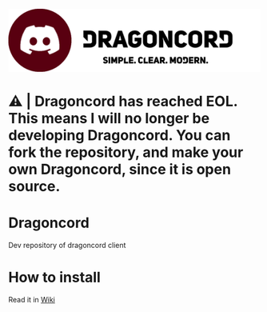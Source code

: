 ![alt text](https://raw.githubusercontent.com/Dragoncord-for-discord/dragoncord/main/.github/README_IMAGES/dragoncord-scm.png)

# ⚠ | Dragoncord has reached EOL. This means I will no longer be developing Dragoncord. You can fork the repository, and make your own Dragoncord, since it is open source.
# Dragoncord
Dev repository of dragoncord client

# How to install
Read it in [Wiki](https://github.com/Dragoncord-for-discord/dragoncord/wiki)
